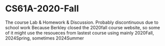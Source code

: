 # CS61A-2020-Fall
The course Lab &amp; Homework & Discussion. Probably discontinuous due to school work
Because Berkley closed the 2020fall course website, so some of it might use the resoueces from lastest course
using mainly 2020Fall, 2024Spring, sometimes 2024Summer
